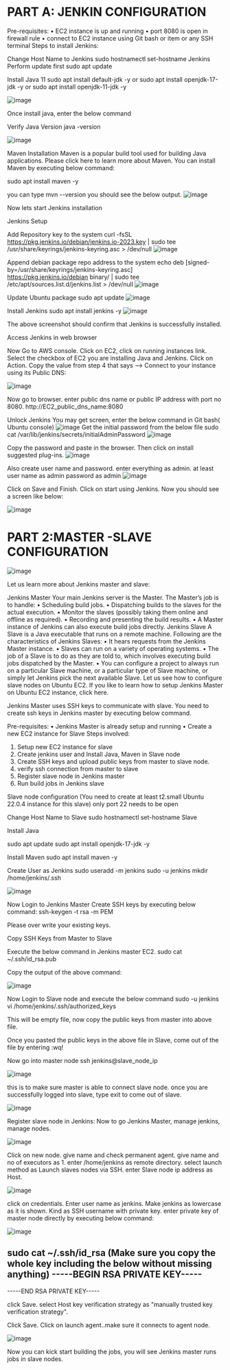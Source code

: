 # PART A:  JENKIN CONFIGURATION

Pre-requisites:
•	EC2 instance is up and running
•	port 8080 is open in firewall rule
•	connect to EC2 instance using Git bash or item or any SSH terminal
Steps to install Jenkins:

Change Host Name to Jenkins
sudo hostnamectl set-hostname Jenkins
Perform update first
sudo apt update

Install Java 11
sudo apt install default-jdk -y  or sudo apt install openjdk-17-jdk -y or sudo apt install openjdk-11-jdk -y

![image](https://github.com/user-attachments/assets/1a318e83-d4f8-4b12-b9a8-065fa7a7950d)


 
 
Once install java, enter the below command

Verify Java Version
java -version

![image](https://github.com/user-attachments/assets/19c0707b-7af1-422e-ac8f-c6372b9784ce)


Maven Installation
Maven is a popular build tool used for building Java applications. Please click here to learn more about Maven. You can install Maven by executing below command:

sudo apt install maven -y

you can type mvn --version
you should see the below output.
![image](https://github.com/user-attachments/assets/b0b6cafc-0cd5-4de9-9e72-1def6f780a3c)

 

Now lets start Jenkins installation

Jenkins Setup

Add Repository key to the system
curl -fsSL https://pkg.jenkins.io/debian/jenkins.io-2023.key | sudo tee \
  /usr/share/keyrings/jenkins-keyring.asc > /dev/null
![image](https://github.com/user-attachments/assets/48d7ae11-06db-4e88-852f-bc58d35f616c)
 

Append debian package repo address to the system
echo deb [signed-by=/usr/share/keyrings/jenkins-keyring.asc] \
  https://pkg.jenkins.io/debian binary/ | sudo tee \
  /etc/apt/sources.list.d/jenkins.list > /dev/null
![image](https://github.com/user-attachments/assets/ce5fbf23-20dd-4f1b-9062-8bfb7b236f7b)
 


Update Ubuntu package
sudo apt update
![image](https://github.com/user-attachments/assets/8407111e-714f-40c5-bdab-5c1b69e4d084)

Install Jenkins
sudo apt install jenkins -y
![image](https://github.com/user-attachments/assets/eb579ea6-b2d0-4f6c-b242-bb0b3f4a8b79)


The above screenshot should confirm that Jenkins is successfully installed.

Access Jenkins in web browser

Now Go to AWS console. Click on EC2, click on running instances link. Select the checkbox of EC2 you are installing Java and Jenkins. Click on Action. Copy the value from step 4 that says --> Connect to your instance using its Public DNS:

![image](https://github.com/user-attachments/assets/f9c52b80-119d-4324-a1c1-3722972d8267)
 
Now go to browser. enter public dns name or public IP address with port no 8080.
http://EC2_public_dns_name:8080

Unlock Jenkins
You may get screen, enter the below command in Git bash( Ubuntu console)
![image](https://github.com/user-attachments/assets/02d90f84-69e4-46dc-9420-3488e51c60de)
Get the initial password from the below file
sudo cat /var/lib/jenkins/secrets/initialAdminPassword
![image](https://github.com/user-attachments/assets/6c54f0c2-7092-4d92-a813-f4d93ecf8faf)


Copy the password and paste in the browser.
Then click on install suggested plug-ins. 
![image](https://github.com/user-attachments/assets/a604303c-9a58-46e2-9894-31637a032e10)
 
Also create user name and password.
enter everything as admin. at least user name as admin password as admin
![image](https://github.com/user-attachments/assets/77c35ebe-e4b2-48ae-a3cc-0e127eb7bc39)

Click on Save and Finish. Click on start using Jenkins. Now you should see a screen like below:
 
![image](https://github.com/user-attachments/assets/f251c065-48a3-4985-857b-222be1c0a9f0)



# PART 2:MASTER -SLAVE CONFIGURATION

![image](https://github.com/user-attachments/assets/eaea5739-842d-4d85-af26-2664bab92a65)
 


Let us learn more about Jenkins master and slave:

Jenkins Master
Your main Jenkins server is the Master. The Master’s job is to handle:
•	Scheduling build jobs.
•	Dispatching builds to the slaves for the actual execution.
•	Monitor the slaves (possibly taking them online and offline as required).
•	Recording and presenting the build results.
•	A Master instance of Jenkins can also execute build jobs directly.
Jenkins Slave
A Slave is a Java executable that runs on a remote machine. Following are the characteristics of Jenkins Slaves:
•	It hears requests from the Jenkins Master instance.
•	Slaves can run on a variety of operating systems.
•	The job of a Slave is to do as they are told to, which involves executing build jobs dispatched by the Master.
•	You can configure a project to always run on a particular Slave machine, or a particular type of Slave machine, or simply let Jenkins pick the next available Slave.
Let us see how to configure slave nodes on Ubuntu EC2. If you like to learn how to setup Jenkins Master on Ubuntu EC2 instance, click here.

Jenkins Master uses SSH keys to communicate with slave. You need to create ssh keys in Jenkins master by executing below command.

Pre-requisites:
•	Jenkins Master is already setup and running
•	Create a new EC2 instance for Slave
Steps involved:
1. Setup new EC2 instance for slave
2. Create jenkins user and Install Java, Maven in Slave node
3. Create SSH keys and upload public keys from master to slave node.
4. verify ssh connection from master to slave
5. Register slave node in Jenkins master
6. Run build jobs in Jenkins slave

Slave node configuration
(You need to create at least t2.small Ubuntu 22.0.4 instance for this slave)
only port 22 needs to be open

Change Host Name to Slave
sudo hostnamectl set-hostname Slave

Install Java

sudo apt update
sudo apt install openjdk-17-jdk -y

Install Maven
sudo apt install maven -y

Create User as Jenkins
sudo useradd -m jenkins
sudo -u jenkins mkdir /home/jenkins/.ssh


![image](https://github.com/user-attachments/assets/fcc00495-acb0-4716-a84f-cfa0a97cf7ba)




Now Login to Jenkins Master
Create SSH keys by executing below command:
ssh-keygen -t rsa -m PEM

Please over write your existing keys.

Copy SSH Keys from Master to Slave 

Execute the below command in Jenkins master EC2.
sudo cat ~/.ssh/id_rsa.pub

Copy the output of the above command:

![image](https://github.com/user-attachments/assets/19554002-d343-4053-9e0d-96bab5e91f53)


Now Login to Slave node and execute the below command
sudo -u jenkins vi /home/jenkins/.ssh/authorized_keys

This will be empty file, now copy the public keys from master into above file.

Once you pasted the public keys in the above file in Slave, come out of the file by entering :wq!


Now go into master node
ssh jenkins@slave_node_ip


![image](https://github.com/user-attachments/assets/d0f7a1d9-f155-47ef-adc2-9e47b7ab6a4f)
 




this is to make sure master is able to connect slave node. once you are successfully logged into slave, type exit to come out of slave.

![image](https://github.com/user-attachments/assets/fab84d1c-832d-4125-8357-623e374e4129)
 




Register slave node in Jenkins:
Now to go Jenkins Master, manage jenkins, manage nodes.

![image](https://github.com/user-attachments/assets/8b60c177-6ae4-4241-aeea-c887f6fc5932)

 









Click on new node. give name and check permanent agent.
give name and no of executors as 1. enter /home/jenkins as remote directory.
select launch method as Launch slaves nodes via SSH.
enter Slave node ip address as Host.

![image](https://github.com/user-attachments/assets/bc831d83-c2cf-4f0e-a433-08c8b07a8ec1)
 











click on credentials. Enter user name as jenkins. Make jenkins as lowercase as it is shown.
 Kind as SSH username with private key. enter private key of master node directly by executing below command:

![image](https://github.com/user-attachments/assets/59519b29-0b3a-4d26-b944-8d2092cc5be6)
 

sudo cat ~/.ssh/id_rsa
(Make sure you copy the whole key including the below without missing anything)
-----BEGIN RSA PRIVATE KEY-----
-----
-----END RSA PRIVATE KEY-----

click Save.
select Host key verification strategy as "manually trusted key verification strategy".

Click Save.
Click on launch agent..make sure it connects to agent node.

![image](https://github.com/user-attachments/assets/e697344e-9e80-4145-b1f4-49d1404d4114)

 


Now you can kick start building the jobs, you will see Jenkins master runs jobs in slave nodes. 

